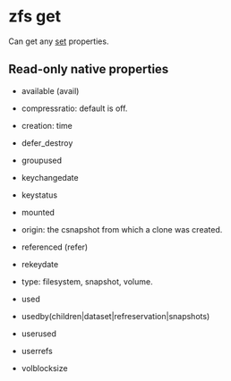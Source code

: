 # zfs get

Can get any [set](../set/) properties.


## Read-only native properties

- available (avail)

- compressratio: default is off.

- creation: time

- defer_destroy

- groupused

- keychangedate

- keystatus

- mounted

- origin: the csnapshot from which a clone was created.

- referenced (refer)

- rekeydate

- type: filesystem, snapshot, volume.

- used

- usedby(children|dataset|refreservation|snapshots)

- userused

- userrefs

- volblocksize

